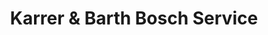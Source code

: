 ---
title: "Karrer & Barth Bosch Service"
url: /karlsruhe/karrer-und-barth-bosch-service/
shop: Autowerkstatt
---